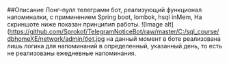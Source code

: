 ##Описание
Лонг-пулл телеграмм бот, реализующий функционал напоминалки, с
приминением Spring boot, lombok, hsql inMem,
На скриншоте ниже показан принципип работы.
![Image alt](https://github.com/Sprokof/TelegramNoticeBot/raw/master/C:/sql_course/dbhomeXE/network/admin/бот.jpg
на данный момент в боте реализована лишь логика для напоминаний
в определенный, указанный день, то есть не реализованы ежедневные 
напоминания.
